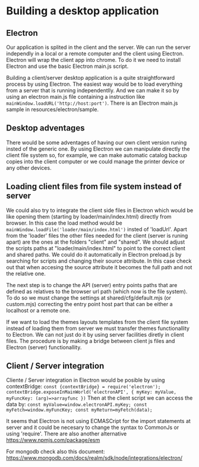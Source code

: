 Building a desktop application
==============================

## Electron

Our application is splited in the client and the server. We can run the server independly in a local or a remote computer and the client using Electron. Electron will wrap the client app into chrome. To do it we need to install Electron and use the basic Electron main.js script.

Building a client/server desktop application is a quite straightforward process by using Electron. The easiest way would be to load everything from a server that is running independentlly. And we can make it so by using an electron main.js file containing a instruction like `mainWindow.loadURL('http://host:port')`. There is an Electron main.js sample in resources/electron/sample.

## Desktop adventages

There would be some adventages of having our own client version runing insted of the generic one. By using Electron we can manipulate directly the client file system so, for example, we can make automatic catalog backup copies into the client computer or we could manage the printer device or any other devices.

## Loading client files from file system instead of server

We could also try to integrate the client side files in Electron which would be like opening them (starting by loader/main/index.html) directly from browser. In this case the load method would be `mainWindow.loadFile('loader/main/index.html')` insted of 'loadUrl'. Apart from the 'loader' files the other files needed for the client (server is runing apart) are the ones at the folders "client" and "shared". We should adjust the scripts paths at "loader/main/index.html" to point to the correct client and shared paths. We could do it automatically in Electron preload.js by searching for scripts and changing their source attribute. In this case check out that when accesing the source attribute it becomes the full path and not the relative one.

The next step is to change the API (server) entry points paths that are defined as relatives to the browser url path (which now is the file system). To do so we must change the settings at shared/cfg/default.mjs (or custom.mjs) correcting the entry point host part that can be either a localhost or a remote one.

If we want to load the themes layouts templates from the client file system instead of loading them from server we must transfer themes functionallity to Electron. We can not just do it by using server facilities diretly in client files. The procedure is by making a bridge between client js files and Electron (server) functionallity.

## Client / Server integration

Cliente / Server integration in Electron would be posible by using contextBridge:
`const {contextBridge} = require('electron');
contextBridge.exposeInMainWorld('electronAPI', {
    myKey: myValue,
    myFuncKey: (arg)=>arrayfunc
})`
Then at the client script we can access the data by:
`const myValue=window.electronAPI.myKey;
const myFetch=window.myFuncKey;
const myReturn=myFetch(data);`

It seems that Electron is not using ECMASCript for the import statements at server and it could be necesary to change the syntax to CommonJs or using 'require'. There are also another alternative https://www.npmjs.com/package/esm

For mongodb check also this document:
https://www.mongodb.com/docs/realm/sdk/node/integrations/electron/